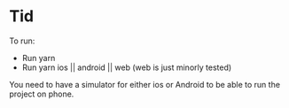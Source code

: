 # Tid

To run: 
- Run yarn
- Run yarn ios || android || web (web is just minorly tested)

You need to have a simulator for either ios or Android to be able to run the project on phone.
